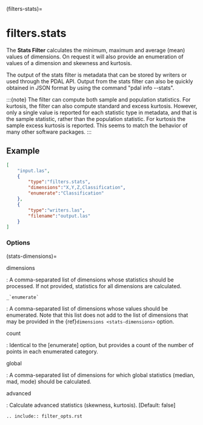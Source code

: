 (filters-stats)=

# filters.stats

The **Stats Filter** calculates the minimum, maximum and average (mean) values
of dimensions.  On request it will also provide an enumeration of values of
a dimension and skewness and kurtosis.

The output of the stats filter is metadata that can be stored by writers or
used through the PDAL API.  Output from the stats filter can also be
quickly obtained in JSON format by using the command "pdal info --stats".

:::{note}
The filter can compute both sample and population statistics.  For kurtosis,
the filter can also compute standard and excess kurtosis.  However, only
a single value is reported for each statistic type in metadata, and that is
the sample statistic, rather than the population statistic.  For kurtosis
the sample excess kurtosis is reported.  This seems to match the behavior
of many other software packages.
:::

## Example

```json
[
    "input.las",
    {
        "type":"filters.stats",
        "dimensions":"X,Y,Z,Classification",
        "enumerate":"Classification"
    },
    {
        "type":"writers.las",
        "filename":"output.las"
    }
]
```

### Options

(stats-dimensions)=

dimensions

: A comma-separated list of dimensions whose statistics should be
  processed.  If not provided, statistics for all dimensions are calculated.

`` _`enumerate` ``

: A comma-separated list of dimensions whose values should be enumerated.
  Note that this list does not add to the list of dimensions that may be
  provided in the {ref}`dimensions <stats-dimensions>` option.

count

: Identical to the [enumerate] option, but provides a count of the number
  of points in each enumerated category.

global

: A comma-separated list of dimensions for which global statistics (median,
  mad, mode) should be calculated.

advanced

: Calculate advanced statistics (skewness, kurtosis). \[Default: false\]

```{eval-rst}
.. include:: filter_opts.rst
```
